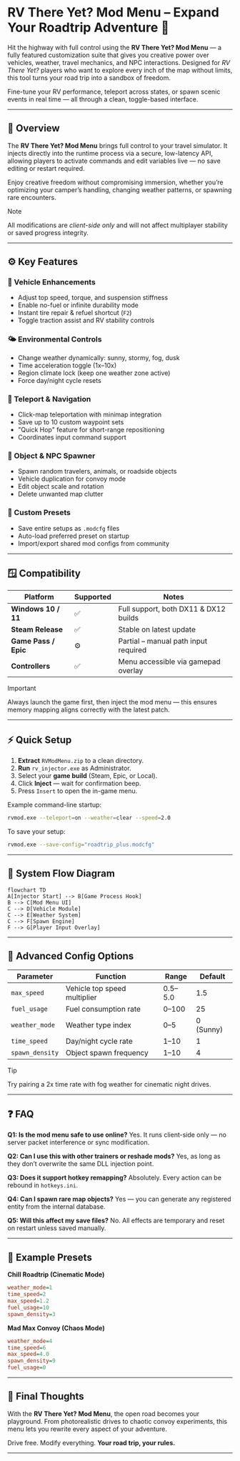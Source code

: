 # RV There Yet? Mod Menu – Expand Your Roadtrip Adventure 🚐

Hit the highway with full control using the **RV There Yet? Mod Menu** — a fully featured customization suite that gives you creative power over vehicles, weather, travel mechanics, and NPC interactions. Designed for *RV There Yet?* players who want to explore every inch of the map without limits, this tool turns your road trip into a sandbox of freedom.

Fine-tune your RV performance, teleport across states, or spawn scenic events in real time — all through a clean, toggle-based interface.

---

## 🧭 Overview

The **RV There Yet? Mod Menu** brings full control to your travel simulator. It injects directly into the runtime process via a secure, low-latency API, allowing players to activate commands and edit variables live — no save editing or restart required.

Enjoy creative freedom without compromising immersion, whether you’re optimizing your camper’s handling, changing weather patterns, or spawning rare encounters.

> [!NOTE]
> All modifications are *client-side only* and will not affect multiplayer stability or saved progress integrity.

---

## ⚙️ Key Features

### 🚗 Vehicle Enhancements

* Adjust top speed, torque, and suspension stiffness
* Enable no-fuel or infinite durability mode
* Instant tire repair & refuel shortcut (`F2`)
* Toggle traction assist and RV stability controls

### 🌤 Environmental Controls

* Change weather dynamically: sunny, stormy, fog, dusk
* Time acceleration toggle (1x–10x)
* Region climate lock (keep one weather zone active)
* Force day/night cycle resets

### 🧭 Teleport & Navigation

* Click-map teleportation with minimap integration
* Save up to 10 custom waypoint sets
* "Quick Hop" feature for short-range repositioning
* Coordinates input command support

### 🧩 Object & NPC Spawner

* Spawn random travelers, animals, or roadside objects
* Vehicle duplication for convoy mode
* Edit object scale and rotation
* Delete unwanted map clutter

### 💾 Custom Presets

* Save entire setups as `.modcfg` files
* Auto-load preferred preset on startup
* Import/export shared mod configs from community

---

## 🪟 Compatibility

| Platform             | Supported | Notes                                 |
| -------------------- | --------- | ------------------------------------- |
| **Windows 10 / 11**  | ✅         | Full support, both DX11 & DX12 builds |
| **Steam Release**    | ✅         | Stable on latest update               |
| **Game Pass / Epic** | ⚙️        | Partial – manual path input required  |
| **Controllers**      | ✅         | Menu accessible via gamepad overlay   |

> [!IMPORTANT]
> Always launch the game first, then inject the mod menu — this ensures memory mapping aligns correctly with the latest patch.

---

## ⚡ Quick Setup

1. **Extract** `RVModMenu.zip` to a clean directory.
2. **Run** `rv_injector.exe` as Administrator.
3. Select your **game build** (Steam, Epic, or Local).
4. Click **Inject** — wait for confirmation beep.
5. Press `Insert` to open the in-game menu.

Example command-line startup:

```bash
rvmod.exe --teleport=on --weather=clear --speed=2.0
```

To save your setup:

```bash
rvmod.exe --save-config="roadtrip_plus.modcfg"
```

---

## 🧩 System Flow Diagram

```mermaid
flowchart TD
A[Injector Start] --> B[Game Process Hook]
B --> C[Mod Menu UI]
C --> D[Vehicle Module]
C --> E[Weather System]
C --> F[Spawn Engine]
F --> G[Player Input Overlay]
```

---

## 🔧 Advanced Config Options

| Parameter       | Function                     | Range   | Default   |
| --------------- | ---------------------------- | ------- | --------- |
| `max_speed`     | Vehicle top speed multiplier | 0.5–5.0 | 1.5       |
| `fuel_usage`    | Fuel consumption rate        | 0–100   | 25        |
| `weather_mode`  | Weather type index           | 0–5     | 0 (Sunny) |
| `time_speed`    | Day/night cycle rate         | 1–10    | 1         |
| `spawn_density` | Object spawn frequency       | 1–10    | 4         |

> [!TIP]
> Try pairing a 2x time rate with fog weather for cinematic night drives.

---

## ❓ FAQ

**Q1: Is the mod menu safe to use online?**
Yes. It runs client-side only — no server packet interference or sync modification.

**Q2: Can I use this with other trainers or reshade mods?**
Yes, as long as they don’t overwrite the same DLL injection point.

**Q3: Does it support hotkey remapping?**
Absolutely. Every action can be rebound in `hotkeys.ini`.

**Q4: Can I spawn rare map objects?**
Yes — you can generate any registered entity from the internal database.

**Q5: Will this affect my save files?**
No. All effects are temporary and reset on restart unless saved manually.

---

## 🧭 Example Presets

**Chill Roadtrip (Cinematic Mode)**

```cfg
weather_mode=1  
time_speed=2  
max_speed=1.2  
fuel_usage=10  
spawn_density=3
```

**Mad Max Convoy (Chaos Mode)**

```cfg
weather_mode=4  
time_speed=6  
max_speed=4.0  
spawn_density=9  
fuel_usage=0
```

---

## 🚀 Final Thoughts

With the **RV There Yet? Mod Menu**, the open road becomes your playground. From photorealistic drives to chaotic convoy experiments, this menu lets you rewrite every aspect of your adventure.

Drive free. Modify everything.
**Your road trip, your rules.**

---
